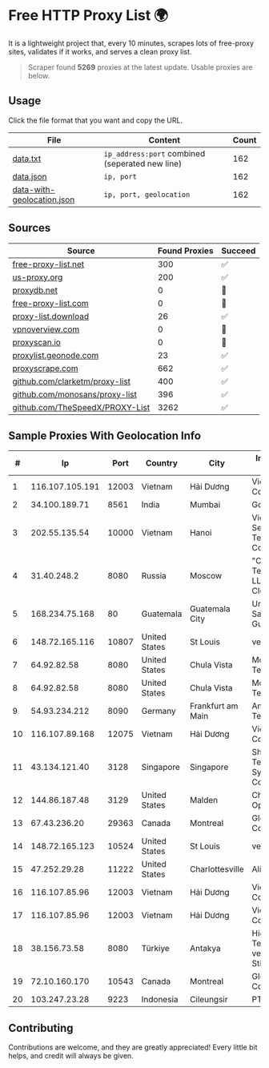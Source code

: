 
# Free HTTP Proxy List 🌍

It is a lightweight project that, every 10 minutes, scrapes lots of free-proxy sites, validates if it works, and serves a clean proxy list.


> Scraper found **5269** proxies at the latest update. Usable proxies are below.

## Usage

Click the file format that you want and copy the URL.


|File|Content|Count|
|----|-------|-----|
|[data.txt](https://raw.githubusercontent.com/themiralay/Proxy-List-World/master/data.txt)|`ip_address:port` combined (seperated new line)|162|
|[data.json](https://raw.githubusercontent.com/themiralay/Proxy-List-World/master/data.json)|`ip, port`|162|
|[data-with-geolocation.json](https://raw.githubusercontent.com/themiralay/Proxy-List-World/master/data-with-geolocation.json)|`ip, port, geolocation`|162|

## Sources

|Source|Found Proxies|Succeed|
|------|-------------|-------|
|[free-proxy-list.net](https://free-proxy-list.net)|300|✅|
|[us-proxy.org](https://www.us-proxy.org)|200|✅|
|[proxydb.net](http://proxydb.net)|0|🚫|
|[free-proxy-list.com](https://free-proxy-list.com/?page=&port=&type%5B%5D=http&type%5B%5D=https&up_time=0&search=Search)|0|🚫|
|[proxy-list.download](https://www.proxy-list.download/HTTP)|26|✅|
|[vpnoverview.com](https://vpnoverview.com/privacy/anonymous-browsing/free-proxy-servers)|0|🚫|
|[proxyscan.io](https://www.proxyscan.io)|0|🚫|
|[proxylist.geonode.com](https://proxylist.geonode.com/api/proxy-list?limit=300&page=1&sort_by=lastChecked&sort_type=desc&protocols=http,https)|23|✅|
|[proxyscrape.com](https://api.proxyscrape.com/v2/?request=displayproxies&protocol=http&timeout=10000&country=all&ssl=all&anonymity=all)|662|✅|
|[github.com/clarketm/proxy-list](https://raw.githubusercontent.com/clarketm/proxy-list/master/proxy-list-raw.txt)|400|✅|
|[github.com/monosans/proxy-list](https://raw.githubusercontent.com/monosans/proxy-list/main/proxies/http.txt)|396|✅|
|[github.com/TheSpeedX/PROXY-List](https://raw.githubusercontent.com/TheSpeedX/PROXY-List/master/http.txt)|3262|✅|


## Sample Proxies With Geolocation Info

|#|Ip|Port|Country|City|Internet Service Provider|
|-|--|----|-------|----|-------------------------|
|1|116.107.105.191|12003|Vietnam|Hải Dương|Viettel Corporation|
|2|34.100.189.71|8561|India|Mumbai|Google LLC|
|3|202.55.135.54|10000|Vietnam|Hanoi|Vietserver Services Technology Company Limited|
|4|31.40.248.2|8080|Russia|Moscow|"Cloud Technologies" LLC trading as Cloud.ru|
|5|168.234.75.168|80|Guatemala|Guatemala City|Universidad de San Carlos de Guatemala|
|6|148.72.165.116|10807|United States|St Louis|velia.net|
|7|64.92.82.58|8080|United States|Chula Vista|Momentum Telecom, Inc.|
|8|64.92.82.58|8080|United States|Chula Vista|Momentum Telecom, Inc.|
|9|54.93.234.212|8090|Germany|Frankfurt am Main|Amazon Technologies Inc.|
|10|116.107.89.168|12075|Vietnam|Hải Dương|Viettel Corporation|
|11|43.134.121.40|3128|Singapore|Singapore|Shenzhen Tencent Computer Systems Company Limited|
|12|144.86.187.48|3129|United States|Malden|Charles River Operation|
|13|67.43.236.20|29363|Canada|Montreal|GloboTech Communications|
|14|148.72.165.123|10524|United States|St Louis|velia.net|
|15|47.252.29.28|11222|United States|Charlottesville|Alibaba.com LLC|
|16|116.107.85.96|12003|Vietnam|Hải Dương|Viettel Corporation|
|17|116.107.85.96|12003|Vietnam|Hải Dương|Viettel Corporation|
|18|38.156.73.58|8080|Türkiye|Antakya|High Speed Telekomunikasyon ve Hab. Hiz. Ltd. Sti.|
|19|72.10.160.170|10543|Canada|Montreal|GloboTech Communications|
|20|103.247.23.28|9223|Indonesia|Cileungsir|PT wifian Solution|



## Contributing

Contributions are welcome, and they are greatly appreciated! Every
little bit helps, and credit will always be given.

